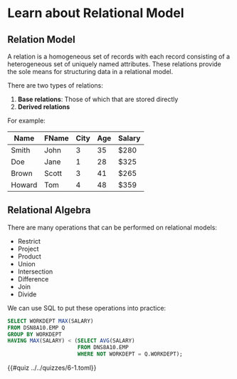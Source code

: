 # Learn about Relational Model

## Relation Model
A relation is a homogeneous set of records with each record consisting of a
heterogeneous set of uniquely named attributes. These relations provide the sole
means for structuring data in a relational model.

There are two types of relations:
1. **Base relations**: Those of which that are stored directly
2. **Derived relations**

For example:

| Name | FName | City | Age | Salary |
|------|-------|------|-----|--------|
| Smith | John | 3 | 35 | $280 |
| Doe | Jane | 1 | 28 | $325 |
| Brown | Scott | 3 | 41 | $265 |
| Howard | Tom | 4 | 48 | $359 |

## Relational Algebra
There are many operations that can be performed on relational models:
- Restrict
- Project
- Product
- Union
- Intersection
- Difference
- Join
- Divide

We can use SQL to put these operations into practice:

```SQL
SELECT WORKDEPT MAX(SALARY)
FROM DSN8A10.EMP Q
GROUP BY WORKDEPT
HAVING MAX(SALARY) < (SELECT AVG(SALARY)
                      FROM DNS8A10.EMP
                      WHERE NOT WORKDEPT = Q.WORKDEPT);
```

{{#quiz ../../quizzes/6-1.toml}}
